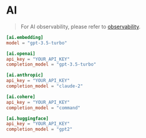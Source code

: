 # AI

> For AI observability, please refer to [observability](./observability.md).

```toml
[ai.embedding]
model = "gpt-3.5-turbo"

[ai.openai]
api_key = "YOUR_API_KEY"
completion_model = "gpt-3.5-turbo"

[ai.anthropic]
api_key = "YOUR_API_KEY"
completion_model = "claude-2"

[ai.cohere]
api_key = "YOUR_API_KEY"
completion_model = "command"

[ai.huggingface]
api_key = "YOUR_API_KEY"
completion_model = "gpt2"

```